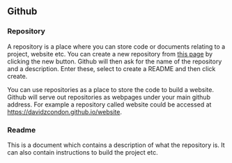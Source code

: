 ## Github

### Repository
A repository is a place where you can store code or documents relating to a project, website etc. You can create a new repository from [this page](https://github.com/davidzcondon?tab=repositories) by clicking the new button. Github will then ask for the name of the repository and a description. Enter these, select to create a README and then click create.

You can use repositories as a place to store the code to build a website. Github will serve out repositories as webpages under your main github address. For example a repository called website could be accessed at https://davidzcondon.github.io/website.

### Readme
This is a document which contains a description of what the repository is. It can also contain instructions to build the project etc.
